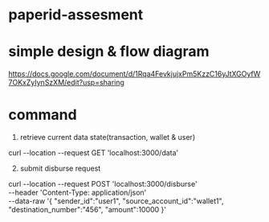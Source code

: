 # paperid-assesment

# simple design & flow diagram

https://docs.google.com/document/d/1Rqa4FevkjujxPm5KzzC16yJtXGOyfW7OKxZyIynSzXM/edit?usp=sharing

# command
1. retrieve current data state(transaction,  wallet & user)

curl --location --request GET 'localhost:3000/data'

2. submit disburse request

curl --location --request POST 'localhost:3000/disburse' \
--header 'Content-Type: application/json' \
--data-raw '{
    "sender_id":"user1",
    "source_account_id":"wallet1",
    "destination_number":"456",
    "amount":10000
}' 
